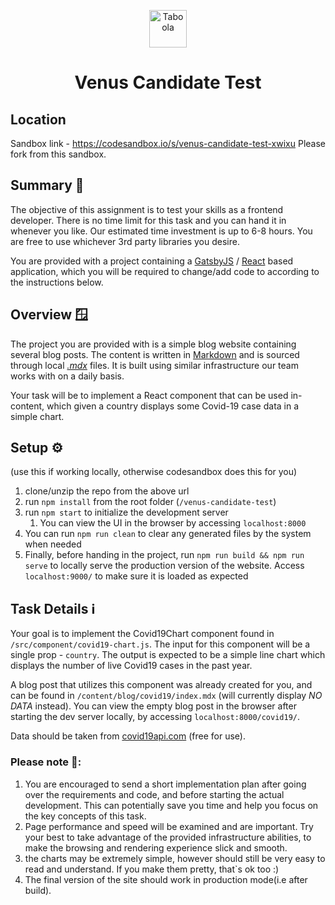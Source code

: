 <p align="center">
  <a href="https://www.taboola.com">
    <img alt="Taboola" src="https://www.taboola.com/wp-content/uploads/2020/03/svg6.svg" width="60" />
  </a>
</p>
<h1 align="center">
  Venus Candidate Test
</h1>

## Location

Sandbox link - https://codesandbox.io/s/venus-candidate-test-xwixu
Please fork from this sandbox.

## Summary 🤏

The objective of this assignment is to test your skills as a frontend developer.
There is no time limit for this task and you can hand it in whenever you like. Our estimated time investment is up to 6-8 hours.
You are free to use whichever 3rd party libraries you desire.

You are provided with a project containing a [GatsbyJS](https://gatsbyjs.com/) / [React](https://reactjs.org/) based application, which you will be required to change/add code to according to the instructions below.

## Overview 🪟

The project you are provided with is a simple blog website containing several blog posts.
The content is written in [Markdown](https://www.markdownguide.org/) and is sourced through local [_.mdx_](https://www.gatsbyjs.com/docs/glossary/mdx/) files. It is built using similar infrastructure our team works with on a daily basis.

Your task will be to implement a React component that can be used in-content, which given a country displays some Covid-19 case data in a simple chart.

## Setup ⚙️

(use this if working locally, otherwise codesandbox does this for you)
1. clone/unzip the repo from the above url
2. run `npm install` from the root folder (`/venus-candidate-test`)
3. run `npm start` to initialize the development server
   1. You can view the UI in the browser by accessing `localhost:8000`
4. You can run `npm run clean` to clear any generated files by the system when needed
5. Finally, before handing in the project, run `npm run build && npm run serve` to locally serve the production version of the website. Access `localhost:9000/` to make sure it is loaded as expected

## Task Details ℹ️

Your goal is to implement the Covid19Chart component found in `/src/component/covid19-chart.js`.
The input for this component will be a single prop - `country`.
The output is expected to be a simple line chart which displays the number of live Covid19 cases in the past year.

A blog post that utilizes this component was already created for you, and can be found in `/content/blog/covid19/index.mdx` (will currently display _NO DATA_ instead).
You can view the empty blog post in the browser after starting the dev server locally, by accessing `localhost:8000/covid19/`.

Data should be taken from [covid19api.com](https://covid19api.com) (free for use).

### **Please note** 📝:
1. You are encouraged to send a short implementation plan after going over the requirements and code, and before starting the actual development. This can potentially save you time and help you focus on the key concepts of this task. 
2. Page performance and speed will be examined and are important. Try your best to take advantage of the provided infrastructure abilities, to make the browsing and rendering experience slick and smooth.
3. the charts may be extremely simple, however should still be very easy to read and understand. If you make them pretty, that`s ok too :)
4. The final version of the site should work in production mode(i.e after build).

